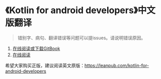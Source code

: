 # 《Kotlin for android developers》中文版翻译

> 错别字、病句、翻译错误等问题可以提issues。请说明错误原因。

1. [在线阅读或下载GitBook](https://www.gitbook.com/book/wangjiegulu/kotlin-for-android-developers-zh/details)
2. [在线阅读](https://github.com/DickyQie/android-kotlin-learning-document/blob/master/SUMMARY.md)


希望大家购买正版，建议阅读英文原版：https://leanpub.com/kotlin-for-android-developers


